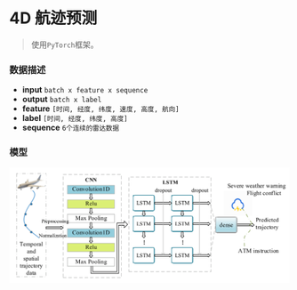# 4D 航迹预测

> 使用`PyTorch`框架。

### 数据描述

- **input** `batch x feature x sequence`
- **output** `batch x label`
- **feature** `[时间, 经度, 纬度, 速度, 高度, 航向]`
- **label** `[时间, 经度, 纬度, 高度]`
- **sequence** `6个连续的雷达数据`

### 模型

![模型](.img/model.png)
